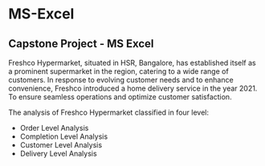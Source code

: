 # MS-Excel

## Capstone Project - MS Excel

Freshco Hypermarket, situated in HSR, Bangalore, has established itself as a prominent supermarket in the region, catering to a wide range of customers. In response to evolving customer needs and to enhance convenience, Freshco introduced a home delivery service in the year 2021. To ensure seamless 
operations and optimize customer satisfaction.

The analysis of Freshco Hypermarket classified in four level:

- Order Level Analysis
- Completion Level Analysis
- Customer Level Analysis
- Delivery Level Analysis
